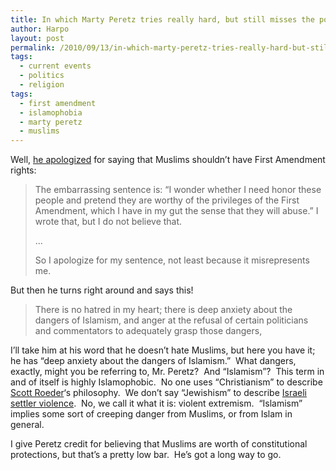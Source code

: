 ```yaml
---
title: In which Marty Peretz tries really hard, but still misses the point
author: Harpo
layout: post
permalink: /2010/09/13/in-which-marty-peretz-tries-really-hard-but-still-misses-the-point/
tags:
  - current events
  - politics
  - religion
tags:
  - first amendment
  - islamophobia
  - marty peretz
  - muslims
---
```

Well, <a href="http://www.tnr.com/blog/the-spine/77607/martin-peretz-apology#comments" target="_blank">he apologized</a> for saying that Muslims shouldn&#8217;t have First Amendment rights:

> The embarrassing sentence is: &#8220;I wonder whether I need honor these people and pretend they are worthy of the privileges of the First Amendment, which I have in my gut the sense that they will abuse.&#8221; I wrote that, but I do not believe that.
> 
> &#8230;
> 
> So I apologize for my sentence, not least because it misrepresents me.

But then he turns right around and says this!

> There is no hatred in my heart; there is deep anxiety about the dangers of Islamism, and anger at the refusal of certain politicians and commentators to adequately grasp those dangers,

I&#8217;ll take him at his word that he doesn&#8217;t hate Muslims, but here you have it; he has &#8220;deep anxiety about the dangers of Islamism.&#8221;  What dangers, exactly, might you be referring to, Mr. Peretz?  And &#8220;Islamism&#8221;?  This term in and of itself is highly Islamophobic.  No one uses &#8220;Christianism&#8221; to describe <a href="http://en.wikipedia.org/wiki/Assassination_of_George_Tiller#Trial_of_Scott_Roeder" target="_blank">Scott Roeder</a>&#8216;s philosophy.  We don&#8217;t say &#8220;Jewishism&#8221; to describe <a href="http://www.haaretz.com/news/mosque-vandalized-as-settlers-attack-palestinian-village-1.284247" target="_blank">Israeli settler violence</a>.  No, we call it what it is: violent extremism.  &#8220;Islamism&#8221; implies some sort of creeping danger from Muslims, or from Islam in general.

I give Peretz credit for believing that Muslims are worth of constitutional protections, but that&#8217;s a pretty low bar.  He&#8217;s got a long way to go.